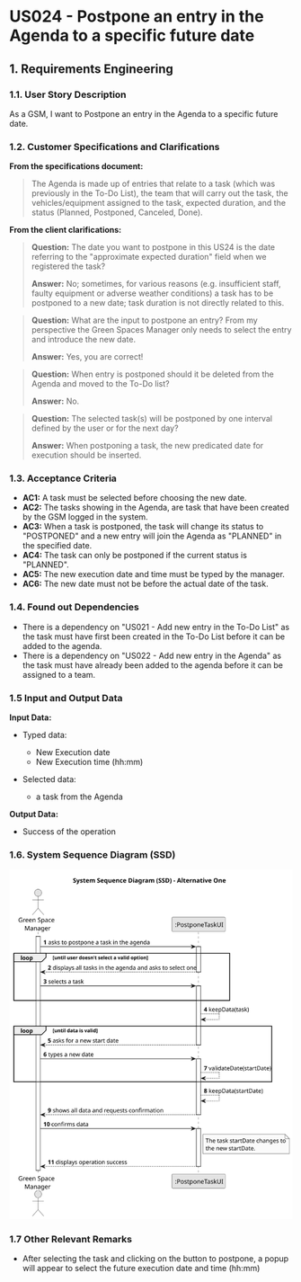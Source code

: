 # US024 - Postpone an entry in the Agenda to a specific future date


## 1. Requirements Engineering

### 1.1. User Story Description

As a GSM, I want to Postpone an entry in the Agenda to a specific future date.

### 1.2. Customer Specifications and Clarifications 

**From the specifications document:**

> The Agenda is made up of entries that relate to a task (which was previously in the To-Do List), 
> the team that will carry out the task, the vehicles/equipment assigned to the task, 
> expected duration, and the status (Planned, Postponed, Canceled, Done).

**From the client clarifications:**

> **Question:** The date you want to postpone in this US24 is the date referring to the "approximate expected duration" field when we registered the task?
>
> **Answer:** No; sometimes, for various reasons (e.g. insufficient staff, faulty equipment or adverse weather conditions) a task has to be postponed to a new date; task duration is not directly related to this.

> **Question:** What are the input to postpone an entry? From my perspective the Green Spaces Manager only needs to select the entry and introduce the new date.
>
> **Answer:** Yes, you are correct!

> **Question:** When entry is postponed should it be deleted from the Agenda and moved to the To-Do list?
>
> **Answer:** No.

> **Question:** The selected task(s) will be postponed by one interval defined by the user or for the next day?
> 
> **Answer:** When postponing a task, the new predicated date for execution should be inserted.

### 1.3. Acceptance Criteria

* **AC1:** A task must be selected before choosing the new date.
* **AC2:** The tasks showing in the Agenda, are task that have been created by the GSM logged in the system.
* **AC3:** When a task is postponed, the task will change its status to "POSTPONED" and a new entry will join the Agenda as "PLANNED" in the specified date.
* **AC4:** The task can only be postponed if the current status is "PLANNED".
* **AC5:** The new execution date and time must be typed by the manager.
* **AC6:** The new date must not be before the actual date of the task.


### 1.4. Found out Dependencies

* There is a dependency on "US021 - Add new entry in the To-Do List" as the task must have first been created in the To-Do List before it can be added to the agenda.
* There is a dependency on "US022 - Add new entry in the Agenda" as the task must have already been added to the agenda before it can be assigned to a team.

### 1.5 Input and Output Data

**Input Data:**

* Typed data:
    * New Execution date
    * New Execution time (hh:mm)
	
* Selected data:
    * a task from the Agenda

**Output Data:**

* Success of the operation

### 1.6. System Sequence Diagram (SSD)

![System Sequence Diagram](svg/us024-system-sequence-diagram.svg)

### 1.7 Other Relevant Remarks

* After selecting the task and clicking on the button to postpone, a popup will appear to select the future execution date and time (hh:mm)